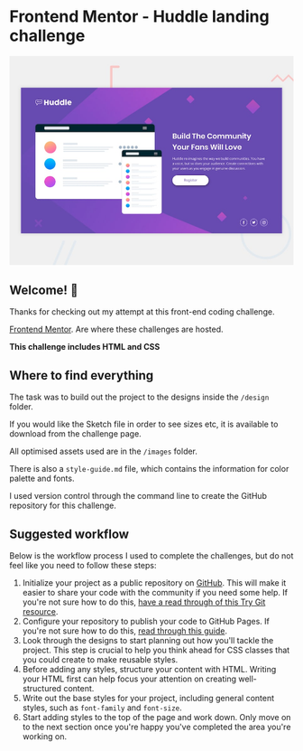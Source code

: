 # Frontend Mentor - Huddle landing challenge

![Design preview for the Huddle landing page with single introductory section](./design/desktop-preview.jpg)

## Welcome! 👋

Thanks for checking out my attempt at this front-end coding challenge.

[Frontend Mentor](https://www.frontendmentor.io). Are where these challenges are hosted.

**This challenge includes HTML and CSS**

## Where to find everything

The task was to build out the project to the designs inside the `/design` folder.

If you would like the Sketch file in order to see sizes etc, it is available to download from the challenge page.

All optimised assets used are in the `/images` folder.

There is also a `style-guide.md` file, which contains the information for color palette and fonts.


I used version control  through the command line to create the GitHub repository for this challenge.

## Suggested workflow

Below is the workflow process I used to complete the challenges, but do not feel like you need to follow these steps:

1. Initialize your project as a public repository on [GitHub](https://github.com/). This will make it easier to share your code with the community if you need some help. If you're not sure how to do this, [have a read through of this Try Git resource](https://try.github.io/).
2. Configure your repository to publish your code to GitHub Pages. If you're not sure how to do this, [read through this guide](https://help.github.com/en/articles/configuring-a-publishing-source-for-github-pages).
3. Look through the designs to start planning out how you'll tackle the project. This step is crucial to help you think ahead for CSS classes that you could create to make reusable styles.
4. Before adding any styles, structure your content with HTML. Writing your HTML first can help focus your attention on creating well-structured content.
5. Write out the base styles for your project, including general content styles, such as `font-family` and `font-size`.
6. Start adding styles to the top of the page and work down. Only move on to the next section once you're happy you've completed the area you're working on.
